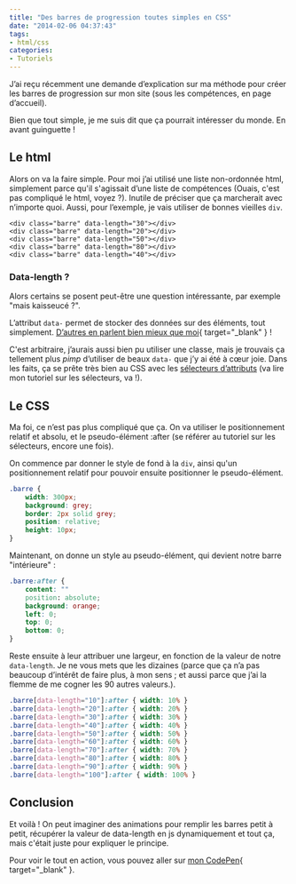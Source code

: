 ```yaml
---
title: "Des barres de progression toutes simples en CSS"
date: "2014-02-06 04:37:43"
tags:
- html/css
categories:
- Tutoriels
---
```


J’ai reçu récemment une demande d’explication sur ma méthode pour créer les barres de progression sur mon site (sous les compétences, en page d’accueil).

Bien que tout simple, je me suis dit que ça pourrait intéresser du monde. En avant guinguette !


## Le html

Alors on va la faire simple. Pour moi j’ai utilisé une liste non-ordonnée html, simplement parce qu'il s'agissait d’une liste de compétences (Ouais, c'est pas compliqué le html, voyez ?). Inutile de préciser que ça marcherait avec n’importe quoi. Aussi, pour l’exemple, je vais utiliser de bonnes vieilles `div`.

```markup
<div class="barre" data-length="30"></div>
<div class="barre" data-length="20"></div>
<div class="barre" data-length="50"></div>
<div class="barre" data-length="80"></div>
<div class="barre" data-length="40"></div>
```

### Data-length ?

Alors certains se posent peut-être une question intéressante, par exemple "mais kaisseucé ?".

L’attribut `data-` permet de stocker des données sur des éléments, tout simplement. [D’autres en parlent bien mieux que moi](http://www.alsacreations.com/article/lire/1397-html5-attribut-data-dataset.html){ target="_blank" } !

C'est arbitraire, j’aurais aussi bien pu utiliser une classe, mais je trouvais ça tellement plus _pimp_ d’utiliser de beaux `data-` que j’y ai été à cœur joie. Dans les faits, ça se prête très bien au CSS avec les [sélecteurs d’attributs](http://www.emmanuelbeziat.com/blog/principes-du-css-les-selecteurs-partie1-css2/#selecteur-attribut) (va lire mon tutoriel sur les sélecteurs, va !).

## Le CSS

Ma foi, ce n’est pas plus compliqué que ça. On va utiliser le positionnement relatif et absolu, et le pseudo-élément :after (se référer au tutoriel sur les sélecteurs, encore une fois).

On commence par donner le style de fond à la `div`, ainsi qu'un positionnement relatif pour pouvoir ensuite positionner le pseudo-élément.

```css
.barre {
	width: 300px;
	background: grey;
	border: 2px solid grey;
	position: relative;
	height: 10px;
}
```

Maintenant, on donne un style au pseudo-élément, qui devient notre barre "intérieure" :

```css
.barre:after {
	content: ""
	position: absolute;
	background: orange;
	left: 0;
	top: 0;
	bottom: 0;
}
```

Reste ensuite à leur attribuer une largeur, en fonction de la valeur de notre `data-length`. Je ne vous mets que les dizaines (parce que ça n’a pas beaucoup d’intérêt de faire plus, à mon sens ; et aussi parce que j’ai la flemme de me cogner les 90 autres valeurs.).

```css
.barre[data-length="10"]:after { width: 10% }
.barre[data-length="20"]:after { width: 20% }
.barre[data-length="30"]:after { width: 30% }
.barre[data-length="40"]:after { width: 40% }
.barre[data-length="50"]:after { width: 50% }
.barre[data-length="60"]:after { width: 60% }
.barre[data-length="70"]:after { width: 70% }
.barre[data-length="80"]:after { width: 80% }
.barre[data-length="90"]:after { width: 90% }
.barre[data-length="100"]:after { width: 100% }
```

## Conclusion

Et voilà ! On peut imaginer des animations pour remplir les barres petit à petit, récupérer la valeur de data-length en js dynamiquement et tout ça, mais c'était juste pour expliquer le principe.

Pour voir le tout en action, vous pouvez aller sur [mon CodePen](http://codepen.io/EmmanuelB/pen/nwivz "CodePen"){ target="_blank" }.
